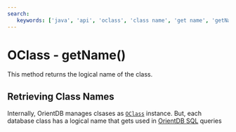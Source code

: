 ```yaml
---
search:
   keywords: ['java', 'api', 'oclass', 'class name', 'get name', 'getName']
---
```


# OClass - getName()

This method returns the logical name of the class.

## Retrieving Class Names

Internally, OrientDB manages clsases as [`OClass`](Java-Ref-OClass.md) instance.  But, each database class has a logical name that gets used in [OrientDB SQL](../sql/SQL.md) queries



